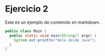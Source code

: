 # Ejercicio 2

Este es un ejemplo de contenido en markdown.

```java
public class Main {
  public static void main(String[] args) {
    System.out.println("Hola desde Java");
  }
}
